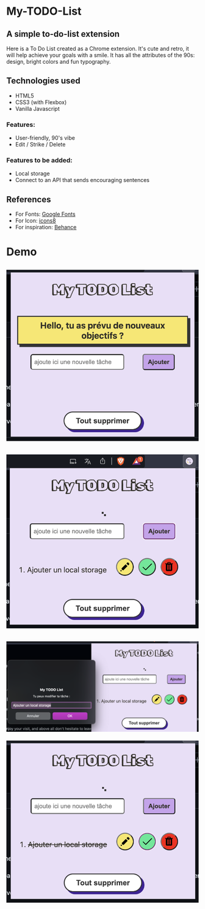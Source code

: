 # My-TODO-List

## A simple to-do-list extension
Here is a To Do List created as a Chrome extension.
It's cute and retro, it will help achieve your goals with a smile.
It has all the attributes of the 90s: design, bright colors and fun typography.


## Technologies used
- HTML5
- CSS3 (with Flexbox)
- Vanilla Javascript


### Features:
- User-friendly, 90's vibe
- Edit / Strike / Delete


### Features to be added:
- Local storage
- Connect to an API that sends encouraging sentences


## References
- For Fonts: [Google Fonts](https://fonts.google.com/)
- For Icon: [icons8](https://icones8.fr/)
- For inspiration: [Behance](https://www.behance.net/search/projects?tracking_source=typeahead_search_direct)

# Demo 
![homepage](/img/Capture-img-1.png)
-----------------
![Add a task](/img/Capture-img-2.png)
-----------------
![Edit it](/img/Capture-img-3.png)
-----------------
![Strike it when it's done](/img/Capture-img-4.png)
